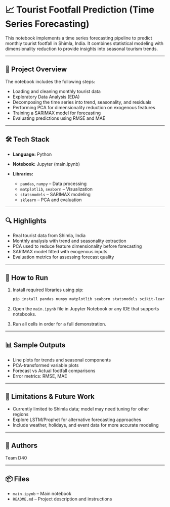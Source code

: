 # 📈 Tourist Footfall Prediction (Time Series Forecasting)

This notebook implements a time series forecasting pipeline to predict monthly tourist footfall in Shimla, India. It combines statistical modeling with dimensionality reduction to provide insights into seasonal tourism trends.

---

## 🧠 Project Overview

The notebook includes the following steps:

* Loading and cleaning monthly tourist data
* Exploratory Data Analysis (EDA)
* Decomposing the time series into trend, seasonality, and residuals
* Performing PCA for dimensionality reduction on exogenous features
* Training a SARIMAX model for forecasting
* Evaluating predictions using RMSE and MAE

---

## 🛠️ Tech Stack

* **Language:** Python
* **Notebook:** Jupyter (main.ipynb)
* **Libraries:**

  * `pandas`, `numpy` – Data processing
  * `matplotlib`, `seaborn` – Visualization
  * `statsmodels` – SARIMAX modeling
  * `sklearn` – PCA and evaluation

---

## 🔍 Highlights

* Real tourist data from Shimla, India
* Monthly analysis with trend and seasonality extraction
* PCA used to reduce feature dimensionality before forecasting
* SARIMAX model fitted with exogenous inputs
* Evaluation metrics for assessing forecast quality

---

## 📂 How to Run

1. Install required libraries using pip:

   ```bash
   pip install pandas numpy matplotlib seaborn statsmodels scikit-learn
   ```
2. Open the `main.ipynb` file in Jupyter Notebook or any IDE that supports notebooks.
3. Run all cells in order for a full demonstration.

---

## 📊 Sample Outputs

* Line plots for trends and seasonal components
* PCA-transformed variable plots
* Forecast vs Actual footfall comparisons
* Error metrics: RMSE, MAE

---

## 🚫 Limitations & Future Work

* Currently limited to Shimla data; model may need tuning for other regions
* Explore LSTM/Prophet for alternative forecasting approaches
* Include weather, holidays, and event data for more accurate modeling

---

## 🌟 Authors

Team D40

---

## 📦 Files

* `main.ipynb` – Main notebook
* `README.md` – Project description and instructions
